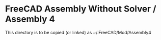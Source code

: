 # FreeCAD Assembly Without Solver / Assembly 4

This directory is to be copied (or linked) as ~/.FreeCAD/Mod/Assembly4







